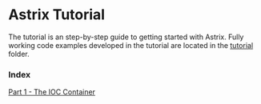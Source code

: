 # Astrix Tutorial
The tutorial is an step-by-step guide to getting started with Astrix. Fully working code examples developed in the tutorial are located in the [tutorial](../../tutorial.md)   folder. 

### Index
[Part 1 - The IOC Container](tutorial/part1.md)  
